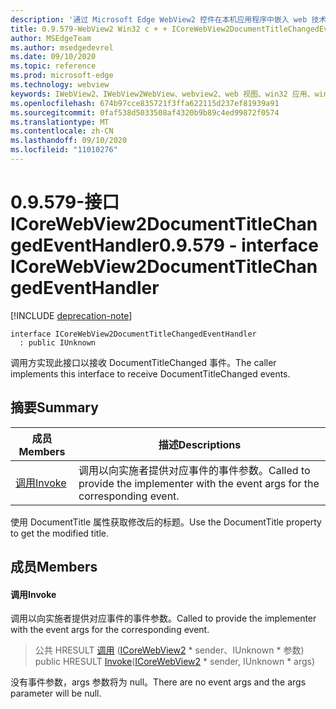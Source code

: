 ```yaml
---
description: '通过 Microsoft Edge WebView2 控件在本机应用程序中嵌入 web 技术 (HTML、CSS 和 JavaScript) '
title: 0.9.579-WebView2 Win32 c + + ICoreWebView2DocumentTitleChangedEventHandler
author: MSEdgeTeam
ms.author: msedgedevrel
ms.date: 09/10/2020
ms.topic: reference
ms.prod: microsoft-edge
ms.technology: webview
keywords: IWebView2、IWebView2WebView、webview2、web 视图、win32 应用、win32、edge、ICoreWebView2、ICoreWebView2Controller、浏览器控件、边缘 html、ICoreWebView2DocumentTitleChangedEventHandler
ms.openlocfilehash: 674b97cce835721f3ffa622115d237ef81939a91
ms.sourcegitcommit: 0faf538d5033508af4320b9b89c4ed99872f0574
ms.translationtype: MT
ms.contentlocale: zh-CN
ms.lasthandoff: 09/10/2020
ms.locfileid: "11010276"
---
```

# <span data-ttu-id="c5a97-104">0.9.579-接口 ICoreWebView2DocumentTitleChangedEventHandler</span><span class="sxs-lookup"><span data-stu-id="c5a97-104">0.9.579 - interface ICoreWebView2DocumentTitleChangedEventHandler</span></span> 

[!INCLUDE [deprecation-note](../../includes/deprecation-note.md)]

```
interface ICoreWebView2DocumentTitleChangedEventHandler
  : public IUnknown
```

<span data-ttu-id="c5a97-105">调用方实现此接口以接收 DocumentTitleChanged 事件。</span><span class="sxs-lookup"><span data-stu-id="c5a97-105">The caller implements this interface to receive DocumentTitleChanged events.</span></span>

## <span data-ttu-id="c5a97-106">摘要</span><span class="sxs-lookup"><span data-stu-id="c5a97-106">Summary</span></span>

 <span data-ttu-id="c5a97-107">成员</span><span class="sxs-lookup"><span data-stu-id="c5a97-107">Members</span></span>                        | <span data-ttu-id="c5a97-108">描述</span><span class="sxs-lookup"><span data-stu-id="c5a97-108">Descriptions</span></span>
--------------------------------|---------------------------------------------
[<span data-ttu-id="c5a97-109">调用</span><span class="sxs-lookup"><span data-stu-id="c5a97-109">Invoke</span></span>](#invoke) | <span data-ttu-id="c5a97-110">调用以向实施者提供对应事件的事件参数。</span><span class="sxs-lookup"><span data-stu-id="c5a97-110">Called to provide the implementer with the event args for the corresponding event.</span></span>

<span data-ttu-id="c5a97-111">使用 DocumentTitle 属性获取修改后的标题。</span><span class="sxs-lookup"><span data-stu-id="c5a97-111">Use the DocumentTitle property to get the modified title.</span></span>

## <span data-ttu-id="c5a97-112">成员</span><span class="sxs-lookup"><span data-stu-id="c5a97-112">Members</span></span>

#### <span data-ttu-id="c5a97-113">调用</span><span class="sxs-lookup"><span data-stu-id="c5a97-113">Invoke</span></span> 

<span data-ttu-id="c5a97-114">调用以向实施者提供对应事件的事件参数。</span><span class="sxs-lookup"><span data-stu-id="c5a97-114">Called to provide the implementer with the event args for the corresponding event.</span></span>

> <span data-ttu-id="c5a97-115">公共 HRESULT [调用](#invoke) ([ICoreWebView2](icorewebview2.md) \* sender、IUnknown \* 参数) </span><span class="sxs-lookup"><span data-stu-id="c5a97-115">public HRESULT [Invoke](#invoke)([ICoreWebView2](icorewebview2.md) \* sender, IUnknown \* args)</span></span>

<span data-ttu-id="c5a97-116">没有事件参数，args 参数将为 null。</span><span class="sxs-lookup"><span data-stu-id="c5a97-116">There are no event args and the args parameter will be null.</span></span>


